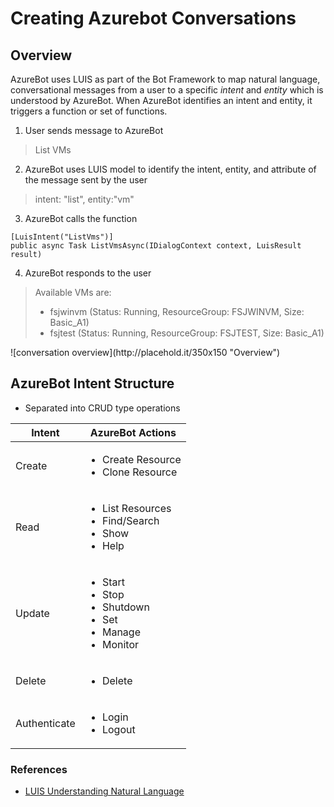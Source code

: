 # Creating Azurebot Conversations

## Overview
AzureBot uses LUIS as part of the Bot Framework to map natural language, conversational messages from a user to a specific _intent_ and _entity_ which is understood by AzureBot. When AzureBot identifies an intent and entity, it triggers a function or set of functions.

1. User sends message to AzureBot
> List VMs
2. AzureBot uses LUIS model to identify the intent, entity, and attribute of the message sent by the user
> intent: "list", entity:"vm"
3. AzureBot calls the function
```
[LuisIntent("ListVms")]
public async Task ListVmsAsync(IDialogContext context, LuisResult result)
```
4. AzureBot responds to the user
<blockquote>Available VMs are:
<ul>
	<li>fsjwinvm (Status: Running, ResourceGroup: FSJWINVM, Size: Basic_A1)</li>
	<li>fsjtest (Status: Running, ResourceGroup: FSJTEST, Size: Basic_A1)</li>
</ul>

</blockquote>
<!--TODO: Add image-->
![conversation overview](http://placehold.it/350x150 "Overview")

## AzureBot Intent Structure
* Separated into CRUD type operations

Intent      | AzureBot Actions 
--- | ---
Create | <ul><li>Create Resource</li><li>Clone Resource</li></ul>
Read | <ul><li>List Resources</li><li>Find/Search</li><li>Show</li><li>Help</li></ul> 
Update | <ul><li>Start</li><li>Stop</li><li>Shutdown</li><li>Set</li><li>Manage</li><li>Monitor</li></ul>
Delete | <ul><li>Delete</li></ul>
Authenticate | <ul><li>Login</li><li>Logout</li></ul>
### References
* [LUIS Understanding Natural Language](https://docs.botframework.com/en-us/node/builder/guides/understanding-natural-language/)